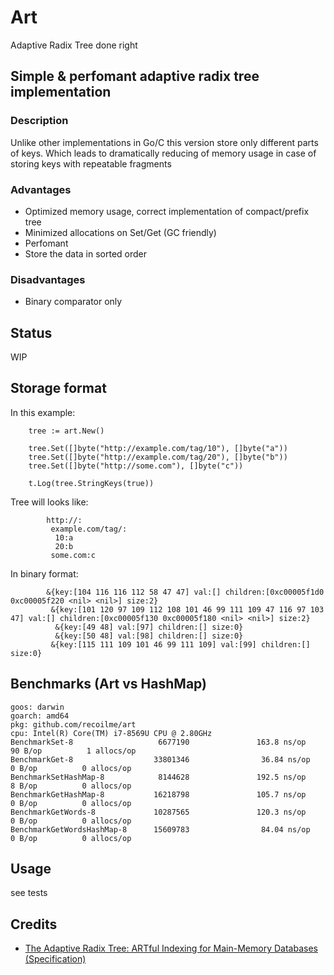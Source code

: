 # Art 
Adaptive Radix Tree done right

## Simple & perfomant adaptive radix tree implementation

### Description
Unlike other implementations in Go/C this version store only different parts of keys. Which leads to dramatically reducing of memory usage in case of storing keys with repeatable fragments

### Advantages

 - Optimized memory usage, correct implementation of compact/prefix tree
 - Minimized allocations on Set/Get (GC friendly)
 - Perfomant
 - Store the data in sorted order

### Disadvantages
 
 - Binary comparator only


## Status
WIP

## Storage format
In this example:
```
	tree := art.New()

	tree.Set([]byte("http://example.com/tag/10"), []byte("a"))
	tree.Set([]byte("http://example.com/tag/20"), []byte("b"))
	tree.Set([]byte("http://some.com"), []byte("c"))

	t.Log(tree.StringKeys(true))
```
Tree will looks like:
```
        http://:
         example.com/tag/:
          10:a
          20:b
         some.com:c
```
In binary format:
```
        &{key:[104 116 116 112 58 47 47] val:[] children:[0xc00005f1d0 0xc00005f220 <nil> <nil>] size:2}
         &{key:[101 120 97 109 112 108 101 46 99 111 109 47 116 97 103 47] val:[] children:[0xc00005f130 0xc00005f180 <nil> <nil>] size:2}
          &{key:[49 48] val:[97] children:[] size:0}
          &{key:[50 48] val:[98] children:[] size:0}
         &{key:[115 111 109 101 46 99 111 109] val:[99] children:[] size:0}
```

## Benchmarks (Art vs HashMap)

```
goos: darwin
goarch: amd64
pkg: github.com/recoilme/art
cpu: Intel(R) Core(TM) i7-8569U CPU @ 2.80GHz
BenchmarkSet-8                   6677190               163.8 ns/op            90 B/op          1 allocs/op
BenchmarkGet-8                  33801346                36.84 ns/op            0 B/op          0 allocs/op
BenchmarkSetHashMap-8            8144628               192.5 ns/op             8 B/op          0 allocs/op
BenchmarkGetHashMap-8           16218798               105.7 ns/op             0 B/op          0 allocs/op
BenchmarkGetWords-8             10287565               120.3 ns/op             0 B/op          0 allocs/op
BenchmarkGetWordsHashMap-8      15609783                84.04 ns/op            0 B/op          0 allocs/op
```

## Usage

see tests

## Credits

 - [The Adaptive Radix Tree: ARTful Indexing for Main-Memory Databases (Specification)](https://db.in.tum.de/~leis/papers/ART.pdf)